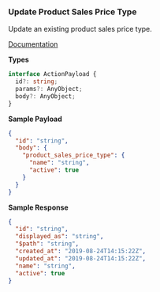 ### Update Product Sales Price Type

Update an existing product sales price type.

[Documentation](https://developer.sage.com/accounting/reference/products-services/#tag/Products/operation/deleteProductsKey)

**Types**

```ts
interface ActionPayload {
  id?: string;
  params?: AnyObject;
  body?: AnyObject;
}
```

**Sample Payload**

```json
{
  "id": "string",
  "body": {
    "product_sales_price_type": {
      "name": "string",
      "active": true
    }
  }
}
```

**Sample Response**

```json
{
  "id": "string",
  "displayed_as": "string",
  "$path": "string",
  "created_at": "2019-08-24T14:15:22Z",
  "updated_at": "2019-08-24T14:15:22Z",
  "name": "string",
  "active": true
}
```
